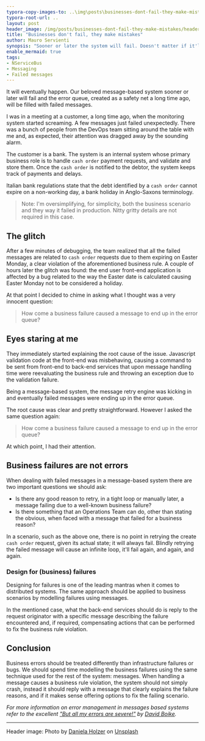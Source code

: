```yaml
---
typora-copy-images-to: ..\img\posts\businesses-dont-fail-they-make-mistakes
typora-root-url: ..
layout: post
header_image: /img/posts/businesses-dont-fail-they-make-mistakes/header.jpg
title: "Businesses don't fail, they make mistakes"
author: Mauro Servienti
synopsis: "Sooner or later the system will fail. Doesn't matter if it'll be for an infrastructure failure or a bug. It'll fail. Dealing with failures can be tricky especially when business failures are handled like if they were infrastructure ones."
enable_mermaid: true
tags:
- NServiceBus
- Messaging
- Failed messages
---
```


It will eventually happen. Our beloved message-based system sooner or later will fail and the error queue, created as a safety net a long time ago, will be filled with failed messages.

I was in a meeting at a customer, a long time ago, when the monitoring system started screaming. A few messages just failed unexpectedly. There was a bunch of people from the DevOps team sitting around the table with me and, as expected, their attention was dragged away by the sounding alarm.

The customer is a bank. The system is an internal system whose primary business role is to handle `cash order` payment requests, and validate and store them. Once the `cash order` is notified to the debtor, the system keeps track of payments and delays.

Italian bank regulations state that the debt identified by a `cash order` cannot expire on a non-working day, a bank holiday in Anglo-Saxons terminology.

> Note: I'm oversimplifying, for simplicity, both the business scenario and they way it failed in production. Nitty gritty details are not required in this case.

## The glitch

After a few minutes of debugging, the team realized that all the failed messages are related to `cash order` requests due to them expiring on Easter Monday, a clear violation of the aforementioned business rule.
A couple of hours later the glitch was found: the end user front-end application is affected by a bug related to the way the Easter date is calculated causing Easter Monday not to be considered a holiday.

At that point I decided to chime in asking what I thought was a very innocent question:

> How come a business failure caused a message to end up in the error queue?

## Eyes staring at me

They immediately started explaining the root cause of the issue. Javascript validation code at the front-end was misbehaving, causing a command to be sent from front-end to back-end services that upon message handling time were reevaluating the business rule and throwing an exception due to the validation failure.

Being a message-based system, the message retry engine was kicking in and eventually failed messages were ending up in the error queue.

The root cause was clear and pretty straightforward. However I asked the same question again:

> How come a business failure caused a message to end up in the error queue?

At which point, I had their attention.

## Business failures are not errors

When dealing with failed messages in a message-based system there are two important questions we should ask:

* Is there any good reason to retry, in a tight loop or manually later, a message failing due to a well-known business failure?
* Is there something that an Operations Team can do, other than stating the obvious, when faced with a message that failed for a business reason?

In a scenario, such as the above one, there is no point in retrying the create `cash order` request, given its actual state; it will always fail. Blindly retrying the failed message will cause an infinite loop, it'll fail again, and again, and again.

### Design for (business) failures

Designing for failures is one of the leading mantras when it comes to distributed systems. The same approach should be applied to business scenarios by modelling failures using messages.

In the mentioned case, what the back-end services should do is reply to the request originator with a specific message describing the failure encountered and, if required, compensating actions that can be performed to fix the business rule violation.

## Conclusion

Business errors should be treated differently than infrastructure failures or bugs. We should spend time modelling the business failures using the same technique used for the rest of the system: messages. When handling a message causes a business rule violation, the system should not simply crash, instead it should reply with a message that clearly explains the failure reasons, and if it makes sense offering options to fix the failing scenario.

*For more information on error management in messages based systems refer to the excellent ["But all my errors are severe!"](https://particular.net/blog/but-all-my-errors-are-severe) by [David Boike](https://www.make-awesome.com/).*

---
Header image: Photo by [Daniela Holzer](https://unsplash.com/@matscha?utm_source=unsplash&utm_medium=referral&utm_content=creditCopyText) on [Unsplash](https://unsplash.com/search/photos/mistake?utm_source=unsplash&utm_medium=referral&utm_content=creditCopyText)
